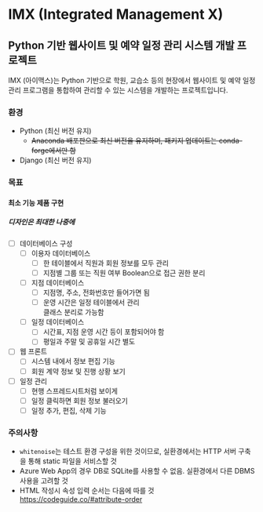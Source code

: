 # IMX (Integrated Management X)
## Python 기반 웹사이트 및 예약 일정 관리 시스템 개발 프로젝트
IMX (아이맥스)는 Python 기반으로 학원, 교습소 등의 현장에서 웹사이트 및 예약 일정 관리 프로그램을 통합하여 관리할 수 있는 시스템을 개발하는 프로젝트입니다.
### 환경
- Python (최신 버전 유지)
    - ~~Anaconda 배포판으로 최신 버전을 유지하며, 패키지 업데이트는 conda-forge에서만 함~~
- Django (최신 버전 유지)
### 목표
#### 최소 기능 제품 구현
##### 디자인은 최대한 나중에
- [ ] 데이터베이스 구성
    - [ ] 이용자 데이터베이스
        - [ ] 한 테이블에서 직원과 회원 정보를 모두 관리
        - [ ] 지점별 그룹 또는 직원 여부 Boolean으로 접근 권한 분리
    - [ ] 지점 데이터베이스
        - [ ] 지점명, 주소, 전화번호만 들어가면 됨
        - [ ] 운영 시간은 일정 테이블에서 관리  
            클래스 분리로 가능함
    - [ ] 일정 데이터베이스
        - [ ] 시간표, 지점 운영 시간 등이 포함되어야 함
        - [ ] 평일과 주말 및 공휴일 시간 별도
- [ ] 웹 프론트
    - [ ] 시스템 내에서 정보 편집 기능
    - [ ] 회원 계약 정보 및 진행 상황 보기
- [ ] 일정 관리
    - [ ] 현행 스프레드시트처럼 보이게
    - [ ] 일정 클릭하면 회원 정보 불러오기
    - [ ] 일정 추가, 편집, 삭제 기능
### 주의사항
- ```whitenoise```는 테스트 환경 구성을 위한 것이므로, 실환경에서는 HTTP 서버 구축을 통해 static 파일을 서비스할 것
- Azure Web App의 경우 DB로 SQLite를 사용할 수 없음. 실환경에서 다른 DBMS 사용을 고려할 것
- HTML 작성시 속성 입력 순서는 다음에 따를 것  
https://codeguide.co/#attribute-order  
